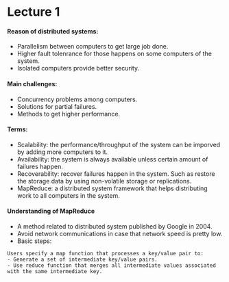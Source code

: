# Lecture 1

#### Reason of distributed systems:
* Parallelism between computers to get large job done.
* Higher fault tolenrance for those happens on some computers of the system.
* Isolated computers provide better security.

#### Main challenges:
* Concurrency problems among computers.
* Solutions for partial failures.
* Methods to get higher performance.

#### Terms:
* Scalability: the performance/throughput of the system can be imporved by adding more computers to it.
* Availability: the system is always available unless certain amount of failures happen.
* Recoverability: recover failures happen in the system. Such as restore the storage data by using non-volatile storage or replications.
* MapReduce: a distributed system framework that helps distributing work to all computers in the system.

#### Understanding of MapReduce
* A method related to distributed system published by Google in 2004.
* Avoid network communications in case that network speed is pretty low.
* Basic steps:
```
Users specify a map function that processes a key/value pair to:
- Generate a set of intermediate key/value pairs. 
- Use reduce function that merges all intermediate values associated with the same intermediate key.
```
